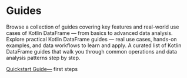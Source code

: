 # Guides

<web-summary>
Browse a collection of guides covering key features and real-world use cases of Kotlin DataFrame — from basics to advanced data analysis.
</web-summary>

<card-summary>
Explore practical Kotlin DataFrame guides — real use cases, hands-on examples, and data workflows to learn and apply.
</card-summary>

<link-summary>
A curated list of Kotlin DataFrame guides that walk you through common operations and data analysis patterns step by step.
</link-summary>

[Quickstart Guide—](quickstart.md) first steps
